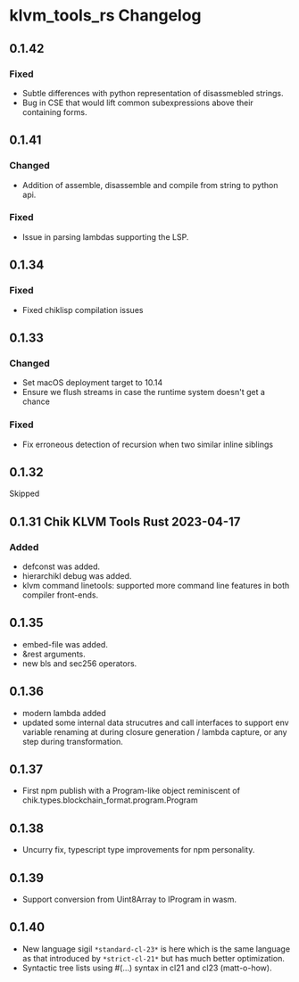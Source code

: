 # klvm_tools_rs Changelog

## 0.1.42
### Fixed
- Subtle differences with python representation of disassmebled strings.
- Bug in CSE that would lift common subexpressions above their containing
  forms.

## 0.1.41
### Changed
- Addition of assemble, disassemble and compile from string to python api.
### Fixed
- Issue in parsing lambdas supporting the LSP.

## 0.1.34
### Fixed
- Fixed chiklisp compilation issues


## 0.1.33
### Changed
- Set macOS deployment target to 10.14
- Ensure we flush streams in case the runtime system doesn't get a chance
### Fixed
- Fix erroneous detection of recursion when two similar inline siblings


## 0.1.32
Skipped

## 0.1.31 Chik KLVM Tools Rust 2023-04-17

### Added

- defconst was added.
- hierarchikl debug was added.
- klvm command linetools: supported more command line features in both compiler front-ends.

## 0.1.35 

- embed-file was added.
- &rest arguments.
- new bls and sec256 operators.

## 0.1.36

- modern lambda added
- updated some internal data strucutres and call interfaces to support env variable renaming at during closure generation / lambda capture, or any step during transformation.

## 0.1.37

- First npm publish with a Program-like object reminiscent of
  chik.types.blockchain_format.program.Program

## 0.1.38

- Uncurry fix, typescript type improvements for npm personality.

## 0.1.39

- Support conversion from Uint8Array to IProgram in wasm.

## 0.1.40

- New language sigil ```*standard-cl-23*``` is here which is the same language as that introduced by ```*strict-cl-21*``` but has much better optimization.
- Syntactic tree lists using #(...) syntax in cl21 and cl23 (matt-o-how).
